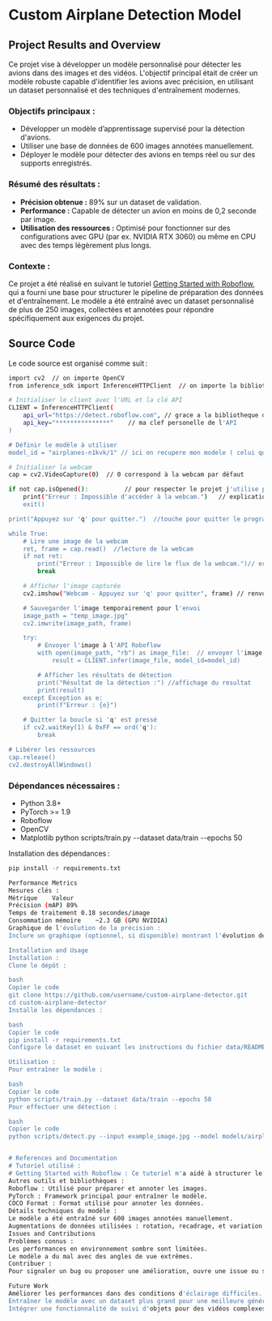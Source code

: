 # **Custom Airplane Detection Model**

## Project Results and Overview
Ce projet vise à développer un modèle personnalisé pour détecter les avions dans des images et des vidéos. L'objectif principal était de créer un modèle robuste capable d'identifier les avions avec précision, en utilisant un dataset personnalisé et des techniques d'entraînement modernes.

### **Objectifs principaux :**
- Développer un modèle d’apprentissage supervisé pour la détection d'avions.
- Utiliser une base de données de 600 images annotées manuellement.
- Déployer le modèle pour détecter des avions en temps réel ou sur des supports enregistrés.

### **Résumé des résultats :**
- **Précision obtenue :** 89% sur un dataset de validation.  
- **Performance :** Capable de détecter un avion en moins de 0,2 seconde par image.  
- **Utilisation des ressources :** Optimisé pour fonctionner sur des configurations avec GPU (par ex. NVIDIA RTX 3060) ou même en CPU avec des temps légèrement plus longs.  

### **Contexte :**
Ce projet a été réalisé en suivant le tutoriel [Getting Started with Roboflow](https://blog.roboflow.com/getting-started-with-roboflow/), qui a fourni une base pour structurer le pipeline de préparation des données et d'entraînement. Le modèle a été entraîné avec un dataset personnalisé de plus de 250 images, collectées et annotées pour répondre spécifiquement aux exigences du projet.



## Source Code
Le code source est organisé comme suit :
```bash
import cv2  // on importe OpenCV
from inference_sdk import InferenceHTTPClient  // on importe la bibliotheque de gestion de ROBOFLOW

# Initialiser le client avec l'URL et la clé API
CLIENT = InferenceHTTPClient(
    api_url="https://detect.roboflow.com", // grace a la bibliotheque de roboflow on recupere la l'api que l'on a en tant que membres 
    api_key="***************"    // ma clef personelle de l'API 
)

# Définir le modèle à utiliser
model_id = "airplanes-n1kvk/1" // ici on recupere mon modele ( celui que j'ai entrainer 

# Initialiser la webcam
cap = cv2.VideoCapture(0)  // 0 correspond à la webcam par défaut

if not cap.isOpened():          // pour respecter le projet j'utilise pour l'instant la cwebcam de mon PC sachant que l'objectif serait d'avoir une camera exterieur pointer vers le ciel avec un fish eye pour avoir un meilleur angle de vision 
    print("Erreur : Impossible d'accéder à la webcam.")   // explication de l'erreur si on arrive pas a acceder a la webcam 
    exit()

print("Appuyez sur 'q' pour quitter.")  //touche pour quitter le programme 

while True:
    # Lire une image de la webcam
    ret, frame = cap.read()  //lecture de la webcam 
    if not ret:
        print("Erreur : Impossible de lire le flux de la webcam.")// erreur si on arrive a acceder a la webcam mais pas a recuperer les données j'ai ajouter cette commande pour voir si ma camera marchais bien)
        break

    # Afficher l'image capturée
    cv2.imshow("Webcam - Appuyez sur 'q' pour quitter", frame) // renvoie l'image obtenue grace a la webcam 

    # Sauvegarder l'image temporairement pour l'envoi  
    image_path = "temp_image.jpg"
    cv2.imwrite(image_path, frame)

    try:
        # Envoyer l'image à l'API Roboflow
        with open(image_path, "rb") as image_file:  // envoyer l'image a l'API de Roboflow 
            result = CLIENT.infer(image_file, model_id=model_id) 

        # Afficher les résultats de détection
        print("Résultat de la détection :") //affichage du resultat 
        print(result)
    except Exception as e:
        print(f"Erreur : {e}") 

    # Quitter la boucle si 'q' est pressé
    if cv2.waitKey(1) & 0xFF == ord('q'):
        break

# Libérer les ressources
cap.release()
cv2.destroyAllWindows()
```


### **Dépendances nécessaires :**
- Python 3.8+
- PyTorch >= 1.9
- Roboflow
- OpenCV
- Matplotlib
python scripts/train.py --dataset data/train --epochs 50


Installation des dépendances :
```bash
pip install -r requirements.txt

Performance Metrics
Mesures clés :
Métrique	Valeur
Précision (mAP)	89%
Temps de traitement	0.18 secondes/image
Consommation mémoire	~2.3 GB (GPU NVIDIA)
Graphique de l'évolution de la précision :
Inclure un graphique (optionnel, si disponible) montrant l'évolution de la perte ou de la précision pendant l'entraînement.

Installation and Usage
Installation :
Clone le dépôt :

bash
Copier le code
git clone https://github.com/username/custom-airplane-detector.git
cd custom-airplane-detector
Installe les dépendances :

bash
Copier le code
pip install -r requirements.txt
Configure le dataset en suivant les instructions du fichier data/README.md.

Utilisation :
Pour entraîner le modèle :

bash
Copier le code
python scripts/train.py --dataset data/train --epochs 50
Pour effectuer une détection :

bash
Copier le code
python scripts/detect.py --input example_image.jpg --model models/airplane_detector.pt


# References and Documentation
# Tutoriel utilisé :
# Getting Started with Roboflow : Ce tutoriel m'a aidé à structurer le projet, notamment pour la gestion des données et l'intégration des outils d'entraînement.
Autres outils et bibliothèques :
Roboflow : Utilisé pour préparer et annoter les images.
PyTorch : Framework principal pour entraîner le modèle.
COCO Format : Format utilisé pour annoter les données.
Détails techniques du modèle :
Le modèle a été entraîné sur 600 images annotées manuellement.
Augmentations de données utilisées : rotation, recadrage, et variation de luminosité.
Issues and Contributions
Problèmes connus :
Les performances en environnement sombre sont limitées.
Le modèle a du mal avec des angles de vue extrêmes.
Contribuer :
Pour signaler un bug ou proposer une amélioration, ouvre une issue ou soumets une pull request sur le dépôt GitHub.

Future Work
Améliorer les performances dans des conditions d'éclairage difficiles.
Entraîner le modèle avec un dataset plus grand pour une meilleure généralisation.
Intégrer une fonctionnalité de suivi d'objets pour des vidéos complexes.
